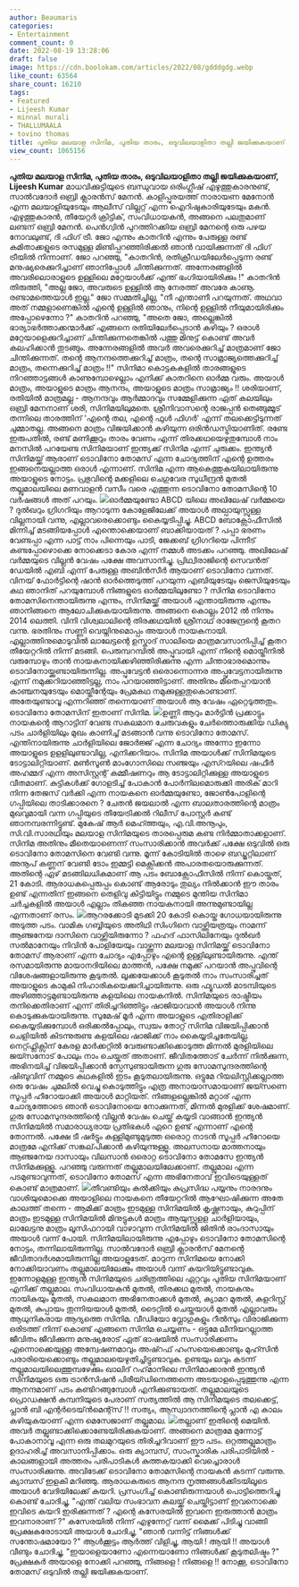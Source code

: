 ```yaml
---
author: Beaumaris
categories:
- Entertainment
comment_count: 0
date: 2022-08-19 13:28:06
draft: false
image: https://cdn.boolokam.com/articles/2022/08/gdddgdg.webp
like_count: 63564
share_count: 16210
tags:
- Featured
- Lijeesh Kumar
- minnal murali
- THALLUMAALA
- tovino thomas
title: പുതിയ മലയാള സിനിമ, പുതിയ താരം, ഒടുവിലയാളിതാ തല്ലി ജയിക്കുകയാണ്
view_count: 1065156
---
```


**പുതിയ മലയാള സിനിമ, പുതിയ താരം, ഒടുവിലയാളിതാ തല്ലി ജയിക്കുകയാണ്,** **Lijeesh Kumar** മാധവിക്കുട്ടിയുടെ ബന്ധുവായ ഒരിംഗ്ലീഷ് എഴുത്തുകാരനുണ്ട്, സാൽവദോർ ഒബ്രി ക്ലാരൻസ് മേനൻ. കാളിപ്പുരയത്ത് നാരായണ മേനോൻ എന്ന മലയാളിയുടേയും ആലീസ് വില്ലറ്റ് എന്ന ഐറിഷുകാരിയുടേയും മകൻ. എഴുത്തുകാരൻ, തീയേറ്റർ ക്രിട്ടിക്, സംവിധായകൻ, അങ്ങനെ പലതുമാണ് ലണ്ടന് ഒബ്രി മേനൻ. പെൻഗ്വിൻ പുറത്തിറക്കിയ ഒബ്രി മേനന്റെ ഒരു പഴയ നോവലുണ്ട്, ദി ഫിഗ് ട്രീ. ജോ എന്നും കാതറിൻ എന്നും പേരുള്ള രണ്ട് കമിതാക്കളുടെ രസമുള്ള മിണ്ടിപ്പറഞ്ഞിരിക്കൽ ഞാൻ വായിക്കുന്നത് ദി ഫിഗ് ട്രീയിൽ നിന്നാണ്. ജോ പറഞ്ഞു, "കാതറിൻ, രതിക്രീഡയിലേർപ്പെടുന്ന രണ്ട് മനുഷ്യരെക്കുറിച്ചാണ് ഞാനിപ്പോൾ ചിന്തിക്കുന്നത്. അന്നേരങ്ങളിൽ അവരിലൊരാളുടെ ഉള്ളിലെ മറ്റേയാൾക്ക് എന്ത് ഭംഗിയായിരിക്കും !" കാതറിൻ തിരുത്തി, "അല്ല ജോ, അവരുടെ ഉള്ളിൽ ആ നേരത്ത് അവരേ കാണൂ. രണ്ടാമത്തെയാൾ ഇല്ല." ജോ സമ്മതിച്ചില്ല, "നീ എന്താണീ പറയുന്നത്. അഥവാ അത് നമ്മളാണെങ്കിൽ എന്റെ ഉള്ളിൽ ഞാനും, നിന്റെ ഉള്ളിൽ നീയുമായിരിക്കും അപ്പോഴെന്നോ ?" കാതറിൻ പറഞ്ഞു, "അതെ ജോ, അല്ലെങ്കിൽ ഭാര്യാഭർത്താക്കന്മാർക്ക് എങ്ങനെ രതിയിലേർപ്പെടാൻ കഴിയും ? ഒരാൾ മറ്റേയാളെക്കുറിച്ചാണ് ചിന്തിക്കുന്നതെങ്കിൽ പത്തു മിനുട്ട് കൊണ്ട് അവർ കലഹിക്കാൻ തുടങ്ങും. അന്നേരങ്ങളിൽ അവർ അവരെക്കുറിച്ച് മാത്രമാണ് ജോ ചിന്തിക്കുന്നത്. തന്റെ ആനന്ദത്തെക്കുറിച്ച് മാത്രം, തന്റെ സാമ്രാജ്യത്തെക്കുറിച്ച് മാത്രം, തന്നെക്കുറിച്ച് മാത്രം !!" സിനിമാ കൊട്ടകകളിൽ താരങ്ങളുടെ നിറഞ്ഞാട്ടങ്ങൾ കാണുമ്പോഴെല്ലാം എനിക്ക് കാതറിനെ ഓർമ്മ വരും. അയാൾ മാത്രം, അയാളുടെ മാത്രം ആനന്ദം, അയാളുടെ മാത്രം സാമ്രാജ്യം !! ശരിയാണ്, രതിയിൽ മാത്രമല്ല - ആനന്ദവും ആർമ്മാദവും സമ്മേളിക്കുന്ന ഏത് കലയിലും ഒബ്രി മേനനാണ് ശരി, സിനിമയിലുമതെ. ശ്രീനിവാസന്റെ രാജപ്പൻ തെങ്ങുമ്മൂട് തന്നിലെ താരത്തിന് 'എന്റെ തല, എന്റെ ഫുൾ ഫിഗർ' എന്ന് തലക്കെട്ടിടുന്നത് ചുമ്മാതല്ല. അങ്ങനെ മാത്രം വിജയിക്കാൻ കഴിയുന്ന ഒരിൻഡസ്ട്രിയാണിത്. രണ്ടേ ഇരുപതിൽ, രണ്ട് മണിക്കൂറും താരം വേണം എന്ന് തിരക്കഥയെഴുതുമ്പോൾ നാം മനസിൽ പറയേണ്ട സിനിമയാണ് ഇന്ത്യക്ക് സിനിമ എന്ന് ചുരുക്കം. ഇന്ത്യൻ സിനിമയ്ക്ക് ആരാണ് ടൊവിനോ തോമസ് എന്ന ചോദ്യത്തിന് എന്റെ ഉത്തരം ഇങ്ങനെയല്ലാത്ത ഒരാൾ എന്നാണ്. സിനിമ എന്ന ആകെത്തുകയിലായിരുന്നു അയാളുടെ നോട്ടം. പ്രഭുവിന്റെ മക്കളിലെ ചെഗുവേര സുധീന്ദ്രൻ മുതൽ തല്ലുമാലയിലെ മണവാളൻ വസീം വരെ എത്തുന്ന ടൊവിനോ തോമസിന്റെ 10 വർഷങ്ങൾ അത് പറയും. ![](https://cdn.boolokam.com/articles/2022/08/gdddgdg.webp)ഓർമ്മയുണ്ടോ ABCD യിലെ അഖിലേഷ് വർമ്മയെ ? ദുൽഖറും ഗ്രിഗറിയും ആറാടുന്ന കോളേജിലേക്ക് അയാൾ അല്പായുസ്സുള്ള വില്ലനായി വന്നു, എല്ലാവരെക്കൊണ്ടും കൈയ്യടിപ്പിച്ചു. ABCD ബോക്സോഫീസിൽ മിന്നിച്ച് മടങ്ങിയപ്പോൾ എന്തൊക്കെയാണ് ബാക്കിയായത് ? പപ്പാ ഭരണം വേണ്ടപ്പാ എന്ന പാട്ട് നാം പിന്നെയും പാടി, ജേക്കബ് ഗ്രിഗറിയെ പിന്നീട് കണ്ടപ്പോഴൊക്കെ നോക്കെടാ കോര എന്ന് നമ്മൾ അടക്കം പറഞ്ഞു. അഖിലേഷ് വർമ്മയുടെ വില്ലൻ വേഷം പക്ഷേ അവസാനിച്ചു. പ്രിഥ്വിരാജിന്റെ സെവൻത് ഡേയിൽ എബി എന്ന് പേരുള്ള അബിൻസീർ ആയാണ് ടൊവിനോ വന്നത്. വിനയ് ഫോർട്ടിന്റെ ഷാൻ ഓർത്തെടുത്ത് പറയുന്ന എബിയുടേയും ജെസിയുടേയും കഥ ഞാനിത് പറയുമ്പോൾ നിങ്ങളുടെ ഓർമ്മയിലുണ്ടോ ? സിനിമ ടൊവിനോ തോമസിനെന്തായിരുന്നു എന്നും, സിനിമയ്ക്ക് അയാൾ എന്തായിരുന്നു എന്നും ഞാനിങ്ങനെ ആലോചിക്കുകയായിരുന്നു. അങ്ങനെ കൊല്ലം 2012 ൽ നിന്നും 2014 ലെത്തി. വിനി വിശ്വലാലിന്റെ തിരക്കഥയിൽ ശ്രീനാഥ് രാജേന്ദ്രന്റെ കൂതറ വന്നു. ഭരതിനും സണ്ണി വെയ്നിനുമൊപ്പം അയാൾ നായകനായി. എല്ലാത്തിനുമൊടുവിൽ ലാലേട്ടന്റെ ഉസ്താദ് സാലിയെ മാത്രമവസാനിപ്പിച്ച് കൂതറ തീയേറ്ററിൽ നിന്ന് മടങ്ങി. പെരുമ്പറമ്പിൽ അപ്പുവായി എന്ന് നിന്റെ മൊയ്തീനിൽ വരുമ്പോഴും താൻ നായകനായിക്കഴിഞ്ഞിരിക്കുന്നു എന്ന ചിന്താഭാരമൊന്നും ടൊവിനോയ്ക്കുണ്ടായിരുന്നില്ല. അപ്പുവേട്ടൻ ഒരൊന്നൊന്നര അപ്പുവേട്ടനായിരുന്നു എന്ന് നമുക്കറിയാഞ്ഞിട്ടല്ല, നാം പറയാഞ്ഞിട്ടാണ്. അതിനും മീതെപ്പറയാൻ കാഞ്ചനയുടേയും മൊയ്തീന്റേയും പ്രേമകഥ നമുക്കുള്ളതുകൊണ്ടാണ്. അതേയുണ്ടാവൂ എന്നറിഞ്ഞ് തന്നെയാണ് അയാൾ ആ വേഷം ഏറ്റെടുത്തതും. ടൊവിനോ തോമസിന് ഇതാണ് സിനിമ. ![](https://cdn.boolokam.com/articles/2022/08/fwfwfgg-1.jpg)ഉണ്ണി ആറും മാർട്ടിൻ പ്രക്കാട്ടും നായകന്റെ ആറാട്ടിന് വേണ്ട സകലമാന ചേരുവകളും ചേർത്തൊരുക്കിയ ഡിക്യു പടം ചാർളിയിലും മുഖം കാണിച്ച് മടങ്ങാൻ വന്നു ടൊവിനോ തോമസ്. എന്തിനായിരുന്നു ചാർളിയിലെ ജോർജ്ജ് എന്ന ചോദ്യം അന്നോ ഇന്നോ അയാളുടെ ഉളളിലുണ്ടാവില്ല, എനിക്കറിയാം. സിനിമ അയാൾക്ക് സിനിമയുടെ ടോട്ടാലിറ്റിയാണ്. മൺസൂൺ മാംഗോസിലെ സഞ്ജയും എസ്റയിലെ ഷഫീർ അഹമ്മദ് എന്ന അസിസ്റ്റന്റ് കമ്മീഷണറും ആ ടോട്ടാലിറ്റിക്കുള്ള അയാളുടെ വീതമാണ്. കുട്ടികൾക്ക് ഗോളടിച്ച് പോകാൻ പോർനിലമൊരുക്കി അരിക് മാറി നിന്ന തേജസ് വർക്കി എന്ന നായകനെ ഓർമ്മയുണ്ടോ, ജോൺപോളിന്റെ ഗപ്പിയിലെ താടിക്കാരനെ ? ചേതൻ ജയലാൽ എന്ന ബാലതാരത്തിന്റെ മാത്രം മുഖവുമായി വന്ന ഗപ്പിയുടെ തീയേട്രിക്കൽ റിലീസ് പോസ്റ്റർ കണ്ട് ഞാനമ്പരന്നിട്ടുണ്ട്. മുകേഷ് ആർ മെഹ്ത്തയും, എ.വി.അനൂപും, സി.വി.സാരഥിയും മലയാള സിനിമയുടെ താരപ്പെരുമ കണ്ട നിർമ്മാതാക്കളാണ്. സിനിമ അതിനും മീതെയാണെന്ന് സംസാരിക്കാൻ അവർക്ക് പക്ഷേ ഒടുവിൽ ഒരു ടൊവിനോ തോമസിനെ വേണ്ടി വന്നു. മൂന്ന് കോടിയിൽ താഴെ ബഡ്ജറ്റിലാണ് അനൂപ് കണ്ണന് വേണ്ടി ടോം ഇമ്മട്ടി മെക്സിക്കൻ അപാരതയൊരുക്കുന്നത്. അതിന്റെ ഏഴ് മടങ്ങിലധികമാണ് ആ പടം ബോക്സോഫീസിൽ നിന്ന് കൊയ്തത്, 21 കോടി. ആരാധകപ്പെരുപ്പം കൊണ്ട് ആരോടും തുല്യം നിൽക്കാൻ ഈ താരം ഉണ്ട് എന്നതിന് ഇങ്ങനെ തെളിവു കിട്ടിയിട്ടും നമ്മുടെ മുന്തിയ സിനിമാ ചർച്ചകളിൽ അയാൾ എല്ലാം തികഞ്ഞ നായകനായി അന്നുമുണ്ടായില്ല എന്നതാണ് രസം. ![](https://cdn.boolokam.com/articles/2022/08/f2222333.jpg)ആറരക്കോടി മുടക്കി 20 കോടി കൊയ്ത ഗോധയായിരുന്നു അടുത്ത പടം. വാമിക ഗബ്ബിയുടെ അതിഥി സിംഗിനെ വാഴ്ത്തിയത്രയും നാമന്ന് ആഞ്ജനേയ ദാസിനെ വാഴ്ത്തിയിരുന്നോ ? ഫഹദ് ഫാസിലിനേയും ദുൽഖർ സൽമാനേയും നിവിൻ പോളിയേയും വാഴ്ത്തുന്ന മലയാള സിനിമയ്ക്ക് ടൊവിനോ തോമസ് ആരാണ് എന്ന ചോദ്യം എപ്പോഴും എന്റെ ഉള്ളിലുണ്ടായിരുന്നു. എന്ത് രസമായിരുന്നു മായാനദിയിലെ മാത്തൻ, പക്ഷേ നമുക്ക് പറയാൻ അപ്പുവിന്റെ വിശേഷങ്ങളായിരുന്നു കൂടുതൽ. ലൂക്കയേക്കാൾ കൂടുതൽ നാം സംസാരിച്ചത് അയാളുടെ കാമുകി നിഹാരികയെക്കുറിച്ചായിരുന്നു. ഒരു ഫ്യൂഡൽ മാടമ്പിയുടെ അഴിഞ്ഞാട്ടമുണ്ടായിരുന്നു കളയിലെ നായകനിൽ. സിനിമയുടെ രാഷ്ട്രീയം തനിക്കെതിരാണ് എന്ന് തിരിച്ചറിഞ്ഞിട്ടും ഷാജിയാവാൻ അയാൾ നിന്നു കൊടുക്കുകയായിരുന്നു. സുമേഷ് മൂർ എന്ന അയാളുടെ എതിരാളിക്ക് കൈയ്യടിക്കുമ്പോൾ ഒരിക്കൽപ്പോലും, സ്വയം തോറ്റ് സിനിമ വിജയിപ്പിക്കാൻ ചെളിയിൽ കിടന്നുരുണ്ട കളയിലെ ഷാജിക്ക് നാം കൈയ്യടിച്ചതേയില്ല. നെറ്റ്ഫ്ലിക്സിന് കേരള മാർക്കറ്റിൽ വേരുണ്ടാക്കിക്കൊടുത്ത മിന്നൽ മുരളിയിലെ ജയ്സനോട് പോലും നാം ചെയ്തത് അതാണ്. ജീവിതത്തോട് ചേർന്ന് നിൽക്കുന്ന, അഭിനയിച്ച് വിജയിപ്പിക്കാൻ സ്പേസുണ്ടായിരുന്ന ഗുരു സോമസുന്ദരത്തിന്റെ ഷിബുവിന് നമ്മുടെ കഥകളിൽ ഇടം കൂടുതലായിരുന്നു. ഒട്ടുമേ റിയലിസ്റ്റിക്കല്ലാത്ത ഒരു വേഷം ചുമലിൽ വെച്ചു കൊടുത്തിട്ടും എത്ര അനായാസമായാണ് ജയ്സണെ സൂപ്പർ ഹീറോയാക്കി അയാൾ മാറ്റിയത്. നിങ്ങളല്ലെങ്കിൽ മറ്റാര് എന്ന ചോദ്യത്തോടെ ഞാൻ ടൊവിനോയെ നോക്കുന്നത്, മിന്നൽ മുരളിക്ക് ശേഷമാണ്. ഗുരു സോമസുന്ദരത്തിന്റെ വില്ലൻ വേഷം ചെയ്ത് കയ്യടി വാങ്ങാൻ ഇന്ത്യൻ സിനിമയിൽ സമാരാധ്യരായ പ്രതിഭകൾ ഏറെ ഉണ്ട് എന്നാണ് എന്റെ തോന്നൽ. പക്ഷേ ടീ ഷർട്ടും കള്ളിമുണ്ടുമുടുത്ത ഒരൊറ്റ നാടൻ സൂപ്പർ ഹീറോയെ മാത്രമേ എനിക്ക് സങ്കല്‌പിക്കാൻ കഴിയുന്നുള്ളൂ. അലസനായ മാത്തനായും ആഞ്ജനേയ ദാസായും വിലസാൻ ഒരൊറ്റ ടൊവിനോ തോമസേ ഇന്ത്യൻ സിനിമക്കുള്ളൂ. പറഞ്ഞു വരുന്നത് തല്ലുമാലയിലേക്കാണ്. തല്ലുമാല എന്ന പടമുണ്ടാവുന്നത്, ടൊവിനോ തോമസ് എന്ന അഭിനേതാവ് ഇവിടെയുള്ളത് കൊണ്ട് മാത്രമാണ്. ![](https://cdn.boolokam.com/articles/2022/08/qdqrr.jpg)തീവണ്ടിയും കൽക്കിയും കുപ്രസിദ്ധ പയ്യനും നാരദനും വാശിയുമൊക്കെ അയാളിലെ നായകനെ തീയേറ്ററിൽ ആഘോഷിക്കുന്ന അതേ കാലത്ത് തന്നെ - ആമിക്ക് മാത്രം ഇടമുള്ള സിനിമയിൽ കൃഷ്ണനായും, കുറുപ്പിന് മാത്രം ഇടമുള്ള സിനിമയിൽ മിനുട്ടുകൾ മാത്രം ആയുസ്സുളള ചാർളിയായും, ലാലേട്ടനു മാത്രം ലൂസിഫറായി വാഴാവുന്ന സിനിമയിൽ ജിതിൻ രാംദാസായും അയാൾ വന്ന് പോയി. സിനിമയിലായിരുന്നു എപ്പോഴും ടൊവിനോ തോമസിന്റെ നോട്ടം, തന്നിലായിരുന്നില്ല. സാൽവദോർ ഒബ്രി ക്ലാരൻസ് മേനന്റെ ജീവിതാദർശമായിരുന്നില്ല അയാളുടേത്. മാറുന്ന സിനിമയെ നോക്കി നോക്കിയാവണം തല്ലുമാലയിലേക്കും അയാൾ വന്ന് കയറിയിട്ടുണ്ടാവുക. ഇന്നോളമുള്ള ഇന്ത്യൻ സിനിമയുടെ ചരിത്രത്തിലെ ഏറ്റവും പുതിയ സിനിമയാണ് എനിക്ക് തല്ലുമാല. സംവിധായകൻ മുതൽ, തിരക്കഥ മുതൽ, നായകനും നായികയും മുതൽ, സകലമാന അഭിനേതാക്കൾ മുതൽ, ക്യാമറ മുതൽ, കളറിസ്റ്റ് മുതൽ, കുപ്പായം തുന്നിയയാൾ മുതൽ, ടൈറ്റിൽ ചെയ്തയാൾ മുതൽ എല്ലാവരും ആധുനികരായ ആദ്യത്തെ സിനിമ. വീഡിയോ വ്ലോഗുകളും റീൽസും വിരാജിക്കുന്ന ഒരിടത്ത് നിന്ന് കൊണ്ട് എങ്ങനെ സിനിമ ചെയ്യണം - ഒട്ടുമേ ലീനിയറല്ലാത്ത ജീവിതം ജീവിക്കുന്ന മനുഷ്യരോട് ഏത് ഭാഷയിൽ സംസാരിക്കണം എന്നൊക്കെയുള്ള അന്വേഷണമാവും അഷ്റഫ് ഹംസയെക്കൊണ്ടും മുഹ്സിൻ പരാരിയെക്കൊണ്ടും തല്ലുമാലയെഴുതിച്ചിട്ടുണ്ടാവുക. ഉണ്ടയും ലവും കടന്ന് തല്ലുമാലയിലെത്തുമ്പഴേക്കും ഖാലിദ് റഹ്‌മാനിലെ സിനിമാക്കാരൻ ഇന്ത്യൻ സിനിമയുടെ ഒരു ട്രാൻസിഷൻ പിരീയ്ഡിനെത്തന്നെ അടയാളപ്പെടുത്തുന്നു എന്ന ആനന്ദമാണ് പടം കണ്ടിറങ്ങുമ്പോൾ എനിക്കുണ്ടായത്. തല്ലുമാലയുടെ പ്രൊഡക്ഷൻ കമ്പനിയുടെ പേരാണ് സത്യത്തിൽ ആ സിനിമയുടെ തലക്കെട്ട്, പ്ലാൻ ബി എന്റർടെയ്ൻമെന്റ്സ് !! സത്യം, ആസ്വാദനത്തിന്റെ പ്ലാൻ എ കാലം കഴിയുകയാണ് എന്ന മെസേജാണ് തല്ലുമാല. ![](https://cdn.boolokam.com/articles/2022/08/get333t.jpg)തല്ലാണ് ഇതിന്റെ മെയിൻ. അവർ തല്ലുണ്ടാക്കിക്കൊണ്ടേയിരിക്കുകയാണ്. അങ്ങനെ മാത്രമേ മുന്നോട്ട് പോകാനാവൂ എന്ന ഒരു തലമുറയുടെ തിരിച്ചറിവാണ് ഈ പടം. ഒറ്റത്തല്ലുമാത്രം ഉദാഹരിച്ച് അവസാനിപ്പിക്കാം. ഒരു ക്യാമ്പസ്, സാംസ്കാരിക പരിപാടിയിൽ - കാലങ്ങളായി അത്തരം പരിപാടികൾ കുത്തകയാക്കി വെച്ചൊരാൾ സംസാരിക്കുന്നു. അവിടേക്ക് ടൊവിനോ തോമസിന്റെ നായകൻ കടന്ന് വരുന്നു. ക്യാമ്പസ് ഇളകി മറിഞ്ഞു. ആരാധകരുടെ ആനന്ദ നൃത്തങ്ങൾക്കിടയിലൂടെ അയാൾ വേദിയിലേക്ക് കയറി. പ്രസംഗിച്ച് കൊണ്ടിരുന്നയാൾ പൊട്ടിത്തെറിച്ചു കൊണ്ട് ചോദിച്ചു, "എന്ത് വലിയ സംഭാവന കലയ്ക്ക് ചെയ്തിട്ടാണ് ഇവനൊക്കെ ഇവിടെ കയറി ഇരിക്കുന്നത് ? എന്റെ കസേരയിൽ ഇവനെ ഇരുത്താൻ മാത്രം ഇവനാരാണ് ?" കസേരയിൽ നിന്ന് എഴുന്നേറ്റ് വന്ന് മൈക്ക് പിടിച്ചു വാങ്ങി പ്രേക്ഷകരോടായി അയാൾ ചോദിച്ചു, "ഞാൻ വന്നിട്ട് നിങ്ങൾക്ക് സന്തോഷമായോ ?" ആൾക്കൂട്ടം ആർത്ത് വിളിച്ചു, ആയി ! ആയി !! അയാൾ വീണ്ടും ചോദിച്ചു, "ഇയാളെയാണോ എന്നെയാണോ നിങ്ങൾക്ക് കൂടുതലിഷ്ടം ?" പ്രേക്ഷകർ അയാളെ നോക്കി പറഞ്ഞു, നിങ്ങളെ ! നിങ്ങളെ !! നോക്കൂ, ടൊവിനോ തോമസ് ഒടുവിൽ തല്ലി ജയിക്കുകയാണ്.